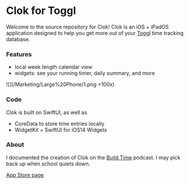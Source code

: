 # Clok for Toggl

Welcome to the source repository for Clok! Clok is an iOS + iPadOS application designed to help you get more out of your [Toggl](https://toggl.com/) time tracking database.



### Features

- local week length calendar view
- widgets: see your running timer, daily summary, and more

![](/Marketing/Large%20Phone/1.png =100x)



### Code

Clok is built on SwiftUI, as well as

- CoreData to store time entries locally
- WidgetKit + SwiftUI for iOS14 Widgets



### About

I documented the creation of Clok on the [Build Time](https://podcasts.apple.com/us/podcast/build-time/id1518732810) podcast. I may pick back up when school quiets down.



[App Store page](https://apps.apple.com/us/app/clok-for-toggl/id1520094048)